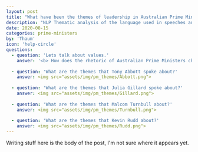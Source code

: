 ```yaml
---
layout: post
title: "What have been the themes of leadership in Australian Prime Ministers?"
description: "NLP Thematic analysis of the language used in speeches and interviews."
date: 2020-08-15
categories: prime-ministers
by: 'Thaum'
icon: 'help-circle'
questions:
  - question: 'Lets talk about values.'
    answer: '<b> How does the rhetoric of Australian Prime Ministers change from the 1990s to now? </b> <br/>We found that political leaders tend to use a similar rhetoric (as represented in the first word cloud of all recent PMs). Our algorithm identifies what each politician values beyond the general rhetoric. <img src="assets/img/All.png"> <a href=https://github.com/thaum-io/language-of-leadership/blob/master/nb/WordCloud.ipynb>Jupyter Notebook</a>'
    
  - question: 'What are the themes that Tony Abbott spoke about?'
    answer: <img src="assets/img/pm_themes/Abbott.png">
   
  - question: 'What are the themes that Julia Gillard spoke about?'
    answer: <img src="assets/img/pm_themes/Gillard.png">
  
  - question: 'What are the themes that Malcom Turnbull about?'
    answer: <img src="assets/img/pm_themes/Turnbull.png">
  
  - question: 'What are the themes that Kevin Rudd about?'
    answer: <img src="assets/img/pm_themes/Rudd.png">
---
```


Writing stuff here is the body of the post, I'm not sure where it appears yet.
